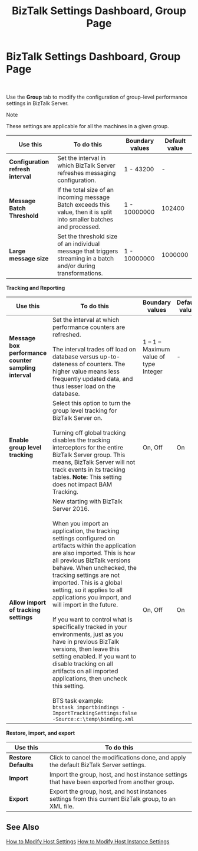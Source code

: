 ﻿---
title: BizTalk Settings Dashboard, Group Page
TOCTitle: BizTalk Settings Dashboard, Group Page
ms:assetid: 16e0ac35-49da-448c-b6d7-06e714d9e957
ms:mtpsurl: https://msdn.microsoft.com/library/Ff629685(v=BTS.80)
ms:contentKeyID: 51526432
ms.date: 08/30/2017
mtps_version: v=BTS.80
---

# BizTalk Settings Dashboard, Group Page

 

Use the **Group** tab to modify the configuration of group-level performance settings in BizTalk Server.


> [!NOTE]
> <P>These settings are applicable for all the machines in a given group.</P>



<table>
<thead>
<tr class="header">
<th>Use this</th>
<th>To do this</th>
<th>Boundary values</th>
<th>Default value</th>
</tr>
</thead>
<tbody>
<tr class="odd">
<td><strong>Configuration refresh interval</strong></td>
<td>Set the interval in which BizTalk Server refreshes messaging configuration.</td>
<td>1 - 43200</td>
<td>-</td>
</tr>
<tr class="even">
<td><strong>Message Batch Threshold</strong></td>
<td>If the total size of an incoming message Batch exceeds this value, then it is split into smaller batches and processed.</td>
<td>1 - 10000000</td>
<td>102400</td>
</tr>
<tr class="odd">
<td><strong>Large message size</strong></td>
<td>Set the threshold size of an individual message that triggers streaming in a batch and/or during transformations.</td>
<td>1 - 10000000</td>
<td>1000000</td>
</tr>
</tbody>
</table>


**Tracking and Reporting**

<table>
<thead>
<tr class="header">
<th>Use this</th>
<th>To do this</th>
<th>Boundary values</th>
<th>Default value</th>
</tr>
</thead>
<tbody>
<tr class="odd">
<td><strong>Message box performance counter sampling interval</strong></td>
<td>Set the interval at which performance counters are refreshed.<br />
<br />
The interval trades off load on database versus up-to-dateness of counters. The higher value means less frequently updated data, and thus lesser load on the database.</td>
<td>1 – 1 – Maximum value of type Integer</td>
<td>-</td>
</tr>
<tr class="even">
<td><strong>Enable group level tracking</strong></td>
<td>Select this option to turn the group level tracking for BizTalk Server on.<br />
<br />
Turning off global tracking disables the tracking interceptors for the entire BizTalk Server group. This means, BizTalk Server will not track events in its tracking tables. <strong>Note:</strong> This setting does not impact BAM Tracking.</td>
<td>On, Off</td>
<td>On</td>
</tr>
<tr class="odd">
<td><strong>Allow import of tracking settings</strong></td>
<td>New starting with BizTalk Server 2016.<br />
<br />
When you import an application, the tracking settings configured on artifacts within the application are also imported. This is how all previous BizTalk versions behave. When unchecked, the tracking settings are not imported. This is a global setting, so it applies to all applications you import, and will import in the future.<br />
<br />
If you want to control what is specifically tracked in your environments, just as you have in previous BizTalk versions, then leave this setting enabled. If you want to disable tracking on all artifacts on all imported applications, then uncheck this setting.<br />
<br />
BTS task example:<br />
<code>btstask importbindings -ImportTrackingSettings:false -Source:c:\temp\binding.xml</code></td>
<td>On, Off</td>
<td>On</td>
</tr>
</tbody>
</table>


**Restore, import, and export**

<table>
<thead>
<tr class="header">
<th>Use this</th>
<th>To do this</th>
</tr>
</thead>
<tbody>
<tr class="odd">
<td><strong>Restore Defaults</strong></td>
<td>Click to cancel the modifications done, and apply the default BizTalk Server settings.</td>
</tr>
<tr class="even">
<td><strong>Import</strong></td>
<td>Import the group, host, and host instance settings that have been exported from another group.</td>
</tr>
<tr class="odd">
<td><strong>Export</strong></td>
<td>Export the group, host, and host instances settings from this current BizTalk group, to an XML file.</td>
</tr>
</tbody>
</table>


## See Also

[How to Modify Host Settings](https://msdn.microsoft.com/library/ff629679\(v=bts.80\))  
[How to Modify Host Instance Settings](https://msdn.microsoft.com/library/ff629695\(v=bts.80\))

